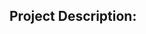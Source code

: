 Project Description:
----------------------------------------------------------------------------------------------------

